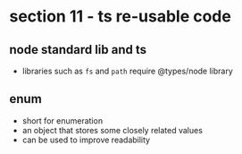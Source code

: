 # section 11 - ts re-usable code

## node standard lib and ts
- libraries such as `fs` and `path` require @types/node library

## enum
- short for enumeration
- an object that stores some closely related values
- can be used to improve readability